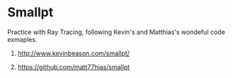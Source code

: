 # Smallpt
Practice with Ray Tracing, following Kevin's and Matthias's wondeful code exmaples.

1) http://www.kevinbeason.com/smallpt/

2) https://github.com/matt77hias/smallpt
